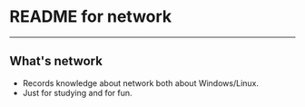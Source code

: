 # **README for network** #
***


## **What's network** ##
* Records knowledge about network both about Windows/Linux.
* Just for studying and for fun.

